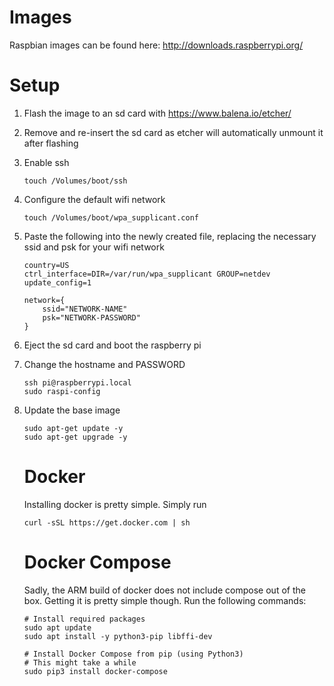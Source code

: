 # Images
Raspbian images can be found here: http://downloads.raspberrypi.org/

# Setup
1. Flash the image to an sd card with https://www.balena.io/etcher/
1. Remove and re-insert the sd card as etcher will automatically unmount it after flashing
1. Enable ssh
    ```
    touch /Volumes/boot/ssh
    ```
1. Configure the default wifi network
    ```
    touch /Volumes/boot/wpa_supplicant.conf
    ```
1. Paste the following into the newly created file, replacing the necessary ssid and psk for your wifi network
    ```
    country=US
    ctrl_interface=DIR=/var/run/wpa_supplicant GROUP=netdev
    update_config=1

    network={
        ssid="NETWORK-NAME"
        psk="NETWORK-PASSWORD"
    }
    ```
1. Eject the sd card and boot the raspberry pi
1. Change the hostname and PASSWORD
    ```
    ssh pi@raspberrypi.local
    sudo raspi-config
    ```
1. Update the base image
    ```
    sudo apt-get update -y
    sudo apt-get upgrade -y
    ```

    # Docker
    Installing docker is pretty simple.  Simply run
    ```
    curl -sSL https://get.docker.com | sh
    ```

    # Docker Compose
    Sadly, the ARM build of docker does not include compose out of the box.  Getting it is pretty simple though.  Run the following commands:
    ```
    # Install required packages
    sudo apt update
    sudo apt install -y python3-pip libffi-dev

    # Install Docker Compose from pip (using Python3)
    # This might take a while
    sudo pip3 install docker-compose
    ```